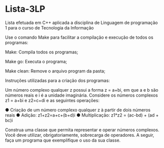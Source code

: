 # Lista-3LP
Lista efetuada em C++ aplicada a disciplina de Linguagem de programação 1 para o curso de Tecnologia da Informação


Use o comando Make para facilitar a compilação e execução de todos os programas:

Make: Compila todos os programas;

Make go: Executa o programa;

Make clean: Remove o arquivo program da pasta;

Instruções utilizadas para a criação dos programas:

Um número complexo qualquer z possui a forma z = a+bi, em que a e b são números reais e i é a unidade
imaginária. Considere os números complexos z1 = a+bi e z2=c+di e as seguintes operações:

● Criação de um número complexo qualquer z à partir de dois números reais
● Adição: z1+z2=a+c+(b+d)i
● Multiplicação: z1*z2 = (ac-bd) + (ad + bc)i

Construa uma classe que permita representar e operar números complexos. Você deve utilizar,
obrigatoriamente, sobrecarga de operadores. A seguir, faça um programa que exemplifique o uso da sua classe.